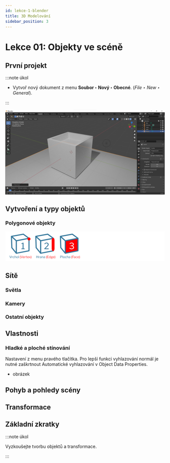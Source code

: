 ```yaml
---
id: lekce-1-blender
title: 3D Modelování
sidebar_position: 3
---
```


# Lekce 01: Objekty ve scéně

## První projekt
:::note úkol

- Vytvoř nový dokument z menu **Soubor ‣ Nový ‣ Obecné**. (*File ‣ New ‣ General*).

:::

![image](./images/blender-screen.png)
## Vytvoření a typy objektů

### Polygonové objekty
![image](../img/blender01-edit.svg)
## Sítě

### Světla
### Kamery
### Ostatní objekty

## Vlastnosti
### Hladké a ploché stínování
Nastavení z menu pravého tlačítka.
Pro lepší funkci vyhlazování normál je nutné zaškrtnout Automatické vyhlazování v Object Data Properties.

- obrázek

## Pohyb a pohledy scény

## Transformace

## Základní zkratky


:::note úkol

Vyzkoušejte tvorbu objektů a transformace.

:::
